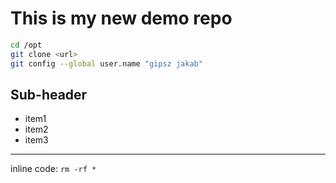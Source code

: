 # This is my new demo repo

```bash
cd /opt
git clone <url>
git config --global user.name "gipsz jakab"
```

## Sub-header
- item1
- item2
- item3


---

inline code: `rm -rf *`
